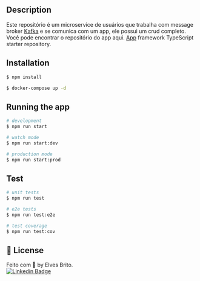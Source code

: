 ## Description

Este repositório é um microservice de usuários que trabalha com message broker [Kafka](https://kafka.apache.org/) e se comunica com um app, ele possui um crud completo. Você pode encontrar o repositório do app aqui. [App](https://github.com/elvesbd/app-nestjs) framework TypeScript starter repository.

## Installation

```bash
$ npm install

$ docker-compose up -d
```

## Running the app

```bash
# development
$ npm run start

# watch mode
$ npm run start:dev

# production mode
$ npm run start:prod
```

## Test

```bash
# unit tests
$ npm run test

# e2e tests
$ npm run test:e2e

# test coverage
$ npm run test:cov
```

## 📝 License

Feito com 💜 by Elves Brito.  
[![Linkedin Badge](https://img.shields.io/badge/-Elves-blue?style=flat-square&logo=Linkedin&logoColor=White&link=https://www.linkedin.com/in/elvesbd/)](https://www.linkedin.com/in/elvesbd/)
